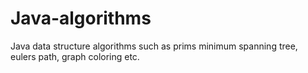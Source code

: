 # Java-algorithms
Java data structure algorithms such as prims minimum spanning tree, eulers path, graph coloring etc.
